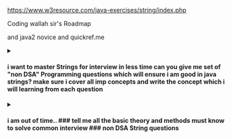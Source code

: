 https://www.w3resource.com/java-exercises/string/index.php

Coding wallah sir's Roadmap

and java2 novice 
and quickref.me



<details>
<summary>
<h4>
i want to master Strings for interview in less time 
can you give me set of "non DSA" Programming questions which will ensure i am good in java strings?
make sure i cover all imp concepts and write the concept which i will learning from each question
</h4>
</summary>

Certainly! Here's a set of non-DSA (Data Structures and Algorithms) programming questions focused on Java Strings, along with the concepts you'll be learning from each question:

1. **Reverse a String**
   - **Concept**: Basic String manipulation and character array operations.

2. **Check if a String is Palindrome**
   - **Concept**: String manipulation, loops, and understanding of palindromes.

3. **Count the Occurrences of a Character in a String**
   - **Concept**: String traversal and counting.

4. **Remove Duplicate Characters from a String**
   - **Concept**: Handling duplicate characters in a String.

5. **Check if two Strings are Anagrams**
   - **Concept**: Anagram checking and character frequency counting.

6. **Find the Longest Substring Without Repeating Characters**
   - **Concept**: Handling unique characters and substrings.

7. **Reverse Words in a String**
   - **Concept**: String splitting, manipulation, and array operations.

8. **Implement strstr (Substring Search)**
   - **Concept**: Implementing a basic substring search algorithm.

9. **Convert String to Integer (atoi)**
   - **Concept**: String to integer conversion and handling edge cases.

10. **Implement a String Compression Algorithm**
   - **Concept**: String manipulation and compression techniques.

11. **Find All Permutations of a String**
   - **Concept**: Recursion, backtracking, and generating permutations.

12. **Implement a Regular Expression Matcher**
   - **Concept**: Working with regular expressions.

These questions will help you solidify your understanding of various String manipulation techniques in Java. Remember to focus on not just solving these problems, but also on understanding the underlying concepts. Good luck with your interview preparations!

</details>


<details>
<summary>
<h4>i am out of time..
### tell me all the basic theory and methods must know to solve common interview
### non DSA String questions
</h4>
</summary>
Certainly! Here are some one-liner code examples along with their outputs:

1. **String Creation and Initialization**:

   ```java
   String s = "Hello, World!";
   System.out.println(s); // Output: Hello, World!

   String s2 = new String("Hello, World!");
   System.out.println(s2); // Output: Hello, World!
   ```

2. **String Comparison**:

   ```java
   boolean isEqual = "hello".equals("world");
   System.out.println(isEqual); // Output: false

   boolean isEqualIgnoreCase = "HeLLo".equalsIgnoreCase("hello");
   System.out.println(isEqualIgnoreCase); // Output: true

   int comparisonResult = "apple".compareTo("banana");
   System.out.println(comparisonResult); // Output: -1
   ```

3. **String Length and Access**:

   ```java
   int length = "Hello".length();
   System.out.println(length); // Output: 5

   char firstChar = "Hello".charAt(0);
   System.out.println(firstChar); // Output: H
   ```

4. **Substring Operations**:

   ```java
   String subStr = "Hello, World!".substring(1, 4);
   System.out.println(subStr); // Output: ell
   ```

5. **String Concatenation**:

   ```java
   String concatenated = "Hello" + ", " + "World!";
   System.out.println(concatenated); // Output: Hello, World!

   String concatenated2 = "Hello".concat(", ").concat("World!");
   System.out.println(concatenated2); // Output: Hello, World!
   ```

6. **String Manipulation**:

   ```java
   String lowerCase = "HeLLo".toLowerCase();
   System.out.println(lowerCase); // Output: hello

   String upperCase = "HeLLo".toUpperCase();
   System.out.println(upperCase); // Output: HELLO
   ```

7. **String Splitting and Joining**:

   ```java
   String[] words = "Hello, World!".split(", ");
   System.out.println(Arrays.toString(words)); // Output: [Hello, World!]

   String joined = String.join(", ", words);
   System.out.println(joined); // Output: Hello, World!
   ```

8. **String Formatting**:

   ```java
   String formatted = String.format("Hello, %s!", "John");
   System.out.println(formatted); // Output: Hello, John!
   ```

9. **String Reversal**:

   ```java
   String reversed = new StringBuilder("Hello").reverse().toString();
   System.out.println(reversed); // Output: olleH
   ```

10. **StringBuilder**:

    ```java
    String result = new StringBuilder("Hello").append(", ").append("World!").toString();
    System.out.println(result); // Output: Hello, World!
    ```

These examples showcase various string operations in one-liners along with their corresponding outputs.
</details>